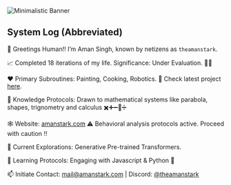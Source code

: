 
![Minimalistic Banner](https://raw.githubusercontent.com/theamanstark/theamanstark/assets/banner.png)

## System Log (Abbreviated)

👋  Greetings Human!! I’m Aman Singh, known by netizens as `theamanstark`.

📈  Completed 18 iterations of my life. Significance: Under Evaluation. 😶‍🌫️

❤️  Primary Subroutines: Painting, Cooking, Robotics. 🤖 Check latest project [here](https://imstark.link/bionic). 

👻  Knowledge Protocols: Drawn to mathematical systems like parabola, shapes, trignometry and calculus ✖️➕➖🟰➗

🕸️  Website: [amanstark.com](https://www.amanstark.com)  ⚠️  Behavioral analysis protocols active. Proceed with caution ‼️ 

👀  Current Explorations: Generative Pre-trained Transformers.

🌱  Learning Protocols:  Engaging with Javascript & Python 🐍

📫  Initiate Contact: mail@amanstark.com | Discord: [@theamanstark](https://imstark.link/discord) 
